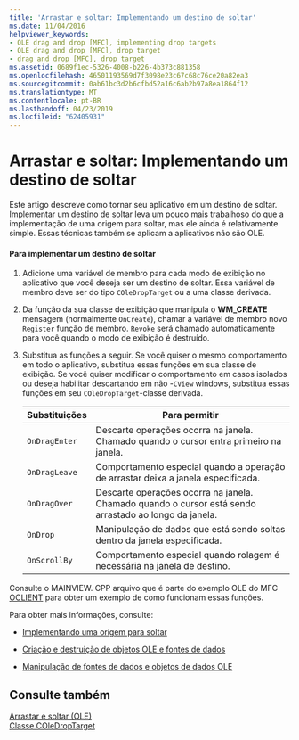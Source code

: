 ```yaml
---
title: 'Arrastar e soltar: Implementando um destino de soltar'
ms.date: 11/04/2016
helpviewer_keywords:
- OLE drag and drop [MFC], implementing drop targets
- OLE drag and drop [MFC], drop target
- drag and drop [MFC], drop target
ms.assetid: 0689f1ec-5326-4008-b226-4b373c881358
ms.openlocfilehash: 46501193569d7f3098e23c67c68c76ce20a82ea3
ms.sourcegitcommit: 0ab61bc3d2b6cfbd52a16c6ab2b97a8ea1864f12
ms.translationtype: MT
ms.contentlocale: pt-BR
ms.lasthandoff: 04/23/2019
ms.locfileid: "62405931"
---
```

# <a name="drag-and-drop-implementing-a-drop-target"></a>Arrastar e soltar: Implementando um destino de soltar

Este artigo descreve como tornar seu aplicativo em um destino de soltar. Implementar um destino de soltar leva um pouco mais trabalhoso do que a implementação de uma origem para soltar, mas ele ainda é relativamente simple. Essas técnicas também se aplicam a aplicativos não são OLE.

#### <a name="to-implement-a-drop-target"></a>Para implementar um destino de soltar

1. Adicione uma variável de membro para cada modo de exibição no aplicativo que você deseja ser um destino de soltar. Essa variável de membro deve ser do tipo `COleDropTarget` ou a uma classe derivada.

1. Da função da sua classe de exibição que manipula o **WM_CREATE** mensagem (normalmente `OnCreate`), chamar a variável de membro novo `Register` função de membro. `Revoke` será chamado automaticamente para você quando o modo de exibição é destruído.

1. Substitua as funções a seguir. Se você quiser o mesmo comportamento em todo o aplicativo, substitua essas funções em sua classe de exibição. Se você quiser modificar o comportamento em casos isolados ou deseja habilitar descartando em não -`CView` windows, substitua essas funções em seu `COleDropTarget`-classe derivada.

    |Substituições|Para permitir|
    |--------------|--------------|
    |`OnDragEnter`|Descarte operações ocorra na janela. Chamado quando o cursor entra primeiro na janela.|
    |`OnDragLeave`|Comportamento especial quando a operação de arrastar deixa a janela especificada.|
    |`OnDragOver`|Descarte operações ocorra na janela. Chamado quando o cursor está sendo arrastado ao longo da janela.|
    |`OnDrop`|Manipulação de dados que está sendo soltas dentro da janela especificada.|
    |`OnScrollBy`|Comportamento especial quando rolagem é necessária na janela de destino.|

Consulte o MAINVIEW. CPP arquivo que é parte do exemplo OLE do MFC [OCLIENT](../overview/visual-cpp-samples.md) para obter um exemplo de como funcionam essas funções.

Para obter mais informações, consulte:

- [Implementando uma origem para soltar](../mfc/drag-and-drop-implementing-a-drop-source.md)

- [Criação e destruição de objetos OLE e fontes de dados](../mfc/data-objects-and-data-sources-creation-and-destruction.md)

- [Manipulação de fontes de dados e objetos de dados OLE](../mfc/data-objects-and-data-sources-manipulation.md)

## <a name="see-also"></a>Consulte também

[Arrastar e soltar (OLE)](../mfc/drag-and-drop-ole.md)<br/>
[Classe COleDropTarget](../mfc/reference/coledroptarget-class.md)
